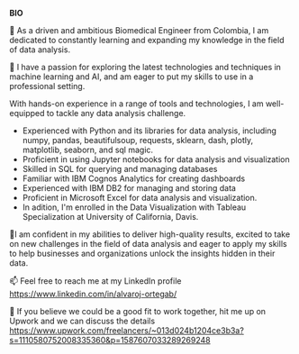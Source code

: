 **BIO**

👋 As a driven and ambitious Biomedical Engineer from Colombia, I am dedicated to constantly learning and expanding my knowledge in the field of data analysis. 

👀 I have a passion for exploring the latest technologies and techniques in machine learning and AI, and am eager to put my skills to use in a professional setting.

With hands-on experience in a range of tools and technologies, I am well-equipped to tackle any data analysis challenge.

- Experienced with Python and its libraries for data analysis, including numpy, pandas, beautifulsoup, requests, sklearn, dash, plotly, matplotlib, seaborn, and sql magic.
- Proficient in using Jupyter notebooks for data analysis and visualization
- Skilled in SQL for querying and managing databases
- Familiar with IBM Cognos Analytics for creating dashboards
- Experienced with IBM DB2 for managing and storing data
- Proficient in Microsoft Excel for data analysis and visualization.
- In adition, I'm enrolled in the Data Visualization with Tableau Specialization at University of California, Davis.

💞️I am confident in my abilities to deliver high-quality results, excited to take on new challenges in the field of data analysis and eager to apply my skills to help businesses and organizations unlock the insights hidden in their data.

📫 Feel free to reach me at my LinkedIn profile https://www.linkedin.com/in/alvaroj-ortegab/

🤝 If you believe we could be a good fit to work together, hit me up on Upwork and we can discuss the details https://www.upwork.com/freelancers/~013d024b1204ce3b3a?s=1110580752008335360&p=1587607033289269248
